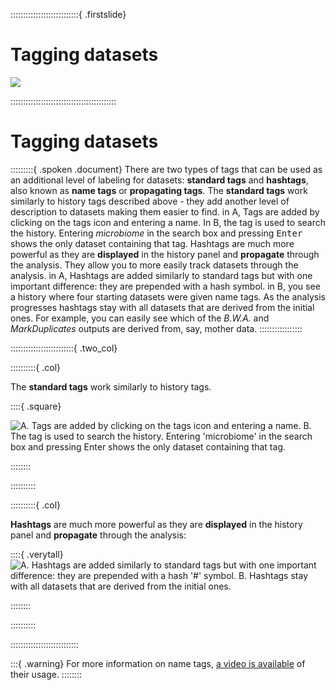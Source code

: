 


:::::::::::::::::::::::::::{ .firstslide}
# Tagging datasets

![](src/Images/galaxy_logos_all.png)


::::::::::::::::::::::::::::::::::::::::::

# Tagging datasets

:::::::::{ .spoken .document}
There are two types of tags that can be used as an additional level of labeling for datasets: <b>standard tags</b> and <b>hashtags</b>, also known as <b>name tags</b> or <b>propagating tags</b>. The <b>standard tags</b> work similarly to history tags described above - they add another level of description to datasets making them easier to find.
in A, Tags are added by clicking on the tags icon and entering a name. In B, the tag is used to search the history. Entering <i>microbiome</i> in the search box and pressing <kbd>Enter</kbd> shows the only dataset containing that tag.
</b>Hashtags</b> are much more powerful as they are <b>displayed</b> in the history panel and <b>propagate</b> through the analysis.  They allow you to more easily track datasets through the analysis. in A, Hashtags are added similarly to standard tags but with one important difference: they are prepended with a hash symbol. in B, you see a history where four starting datasets were given name tags. As the analysis progresses hashtags stay with all datasets that are derived from the initial ones. For example, you can easily see which of the <i>B.W.A.</i> and <i>MarkDuplicates</i> outputs are derived from, say, mother data.
:::::::::::::::::


:::::::::::::::::::::::::{ .two_col}


::::::::::{ .col}

The **standard tags** work similarly to history tags.

::::{ .square}

![A. Tags are added by clicking on the tags icon and entering a name. B. The tag is used to search the history. Entering 'microbiome' in the search box and pressing <kbd>Enter</kbd> shows the only dataset containing that tag.](src/Images/standard_tags.png "Standard tags provide an additional level of annotation for individual datasets. A. Tags are added by clicking on the tags icon {% icon galaxy-tags %} and entering a name. B. Here the tag is used to search the history. Entering 'microbiome' in the search box and pressing <kbd>Enter</kbd> shows the only dataset containing that tag.")

::::::::

::::::::::

::::::::::{ .col}

**Hashtags** are much more powerful as they are **displayed** in the history panel and **propagate** through the analysis:

::::{ .verytall}
![ A. Hashtags are added similarly to standard tags but with one important difference: they are prepended with a hash '#' symbol. B. Hashtags stay with all datasets that are derived from the initial ones. ](src/Images/name_tags.png "Hashtags allow you to more easily track datasets through the analysis. A. Hashtags are added similarly to standard tags but with one important difference: they are prepended with a hash '#' symbol. B. Here you see a history where four starting datasets were given name tags. As the analysis progresses hashtags stay with all datasets that are derived from the initial ones. For example, you can easily see which of the `bwa` and `MarkDuplicates` outputs are derived from, say, mother data.")

::::::::


::::::::::


:::::::::::::::::::::::::::


:::{ .warning}
For more information on name tags, [a video is available](https://player.vimeo.com/video/216884518) of their usage.
::::::::
